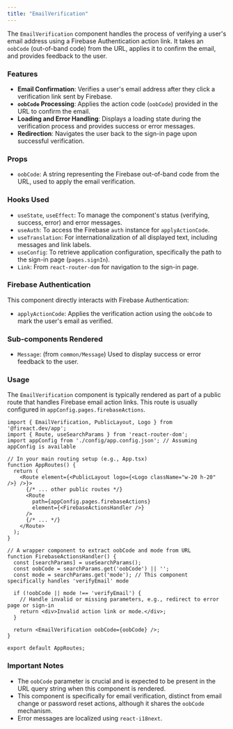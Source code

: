```yaml
---
title: "EmailVerification"
---
```


The `EmailVerification` component handles the process of verifying a user's email address using a Firebase Authentication action link. It takes an `oobCode` (out-of-band code) from the URL, applies it to confirm the email, and provides feedback to the user.

### Features

- **Email Confirmation**: Verifies a user's email address after they click a verification link sent by Firebase.
- **`oobCode` Processing**: Applies the action code (`oobCode`) provided in the URL to confirm the email.
- **Loading and Error Handling**: Displays a loading state during the verification process and provides success or error messages.
- **Redirection**: Navigates the user back to the sign-in page upon successful verification.

### Props

- `oobCode`: A string representing the Firebase out-of-band code from the URL, used to apply the email verification.

### Hooks Used

- `useState`, `useEffect`: To manage the component's status (verifying, success, error) and error messages.
- `useAuth`: To access the Firebase `auth` instance for `applyActionCode`.
- `useTranslation`: For internationalization of all displayed text, including messages and link labels.
- `useConfig`: To retrieve application configuration, specifically the path to the sign-in page (`pages.signIn`).
- `Link`: From `react-router-dom` for navigation to the sign-in page.

### Firebase Authentication

This component directly interacts with Firebase Authentication:
- `applyActionCode`: Applies the verification action using the `oobCode` to mark the user's email as verified.

### Sub-components Rendered

- `Message`: (from `common/Message`) Used to display success or error feedback to the user.

### Usage

The `EmailVerification` component is typically rendered as part of a public route that handles Firebase email action links. This route is usually configured in `appConfig.pages.firebaseActions`.

```tsx
import { EmailVerification, PublicLayout, Logo } from '@fireact.dev/app';
import { Route, useSearchParams } from 'react-router-dom';
import appConfig from './config/app.config.json'; // Assuming appConfig is available

// In your main routing setup (e.g., App.tsx)
function AppRoutes() {
  return (
    <Route element={<PublicLayout logo={<Logo className="w-20 h-20" />} />}>
      {/* ... other public routes */}
      <Route 
        path={appConfig.pages.firebaseActions} 
        element={<FirebaseActionsHandler />} 
      />
      {/* ... */}
    </Route>
  );
}

// A wrapper component to extract oobCode and mode from URL
function FirebaseActionsHandler() {
  const [searchParams] = useSearchParams();
  const oobCode = searchParams.get('oobCode') || '';
  const mode = searchParams.get('mode'); // This component specifically handles 'verifyEmail' mode

  if (!oobCode || mode !== 'verifyEmail') {
    // Handle invalid or missing parameters, e.g., redirect to error page or sign-in
    return <div>Invalid action link or mode.</div>;
  }

  return <EmailVerification oobCode={oobCode} />;
}

export default AppRoutes;
```

### Important Notes

- The `oobCode` parameter is crucial and is expected to be present in the URL query string when this component is rendered.
- This component is specifically for email verification, distinct from email change or password reset actions, although it shares the `oobCode` mechanism.
- Error messages are localized using `react-i18next`.
